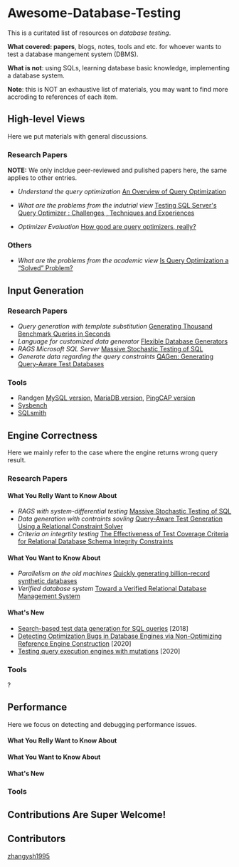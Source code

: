 # Awesome-Database-Testing
This is a curitated list of resources on *database testing*. 

**What covered: papers**, blogs, notes, tools and etc. for whoever wants to test a database mangement system (DBMS). 

**What is not**: using SQLs, learning database basic knowledge, implementing a database system.

**Note**: this is NOT an exhaustive list of materials, you may want to find more accroding to references of each item.

## High-level Views
Here we put materials with general discussions.

### Research Papers
**NOTE:** We only incldue peer-reviewed and pulished papers here, the same applies to other entries.

*  *Understand the query optimization*  [An Overview of Query Optimization](https://www2.cs.duke.edu/courses/fall19/compsci516/Papers/chaudhuri98.pdf)
*  *What are the problems from the indutrial view*  [Testing SQL Server's Query Optimizer : Challenges , Techniques and Experiences](http://citeseerx.ist.psu.edu/viewdoc/summary?doi=10.1.1.143.3767)

*  *Optimizer Evaluation*  [How good are query optimizers, really?](https://www.vldb.org/pvldb/vol9/p204-leis.pdf)

### Others
*  *What are the problems from the academic view*  [Is Query Optimization a “Solved” Problem?](https://wp.sigmod.org/?p=1075)

## Input Generation

### Research Papers
*  *Query generation with template substitution*  [Generating Thousand Benchmark Queries in Seconds](http://linkinghub.elsevier.com/retrieve/pii/B9780120884698500917)
*  *Language for customized data generator*  [Flexible Database Generators](https://www.csd.uoc.gr/~hy460/pdf/Flexible%20Database%20Generators.pdf)
*  *RAGS Microsoft SQL Server*  [Massive Stochastic Testing of SQL](https://www.microsoft.com/en-us/research/publication/massive-stochastic-testing-of-sql/)
*  *Generate data regarding the query constraints*  [QAGen: Generating Query-Aware Test Databases](http://portal.acm.org/citation.cfm?doid=1247480.1247520)

### Tools
*  Randgen [MySQL version](http://johnemb.blogspot.com/2013/02/get-to-know-random-query-generator.html), [MariaDB version](https://github.com/MariaDB/randgen), [PingCAP version](https://github.com/pingcap/go-randgen) 
*  [Sysbench](https://dev.mysql.com/downloads/benchmarks.html)
*  [SQLsmith](https://github.com/anse1/sqlsmith)


## Engine Correctness
Here we mainly refer to the case where the engine returns wrong query result.

### Research Papers

#### What You Relly Want to Know About
*  *RAGS with system-differential testing*  [Massive Stochastic Testing of SQL](https://www.microsoft.com/en-us/research/publication/massive-stochastic-testing-of-sql/)
*  *Data generation with contraints sovling*  [Query-Aware Test Generation Using a Relational Constraint Solver](http://ieeexplore.ieee.org/document/4639327/)
*  *Criteria on integrtity testing*  [The Effectiveness of Test Coverage Criteria for Relational Database Schema Integrity Constraints](http://dl.acm.org/citation.cfm?doid=2852270.2818639)


#### What You Want to Know About
* *Parallelism on the old machines*  [Quickly generating billion-record synthetic databases](http://portal.acm.org/citation.cfm?doid=191843.191886)
* *Verified database system*  [Toward a Verified Relational Database Management System](http://portal.acm.org/citation.cfm?doid=1706299.1706329)


#### What's New
*  [Search-based test data generation for SQL queries](http://dl.acm.org/citation.cfm?doid=3180155.3180202) [2018]
*  [Detecting Optimization Bugs in Database Engines via Non-Optimizing Reference Engine Construction](https://www.manuelrigger.at/preprints/NoREC.pdf
) [2020]
*  [Testing query execution engines with mutations](https://dl.acm.org/doi/10.1145/3395032.3395322) [2020]

### Tools
?

## Performance
Here we focus on detecting and debugging performance issues.

#### What You Relly Want to Know About

#### What You Want to Know About

#### What's New

### Tools

## Contributions Are Super Welcome!

## Contributors
[zhangysh1995](https://github.com/zhangysh1995)
